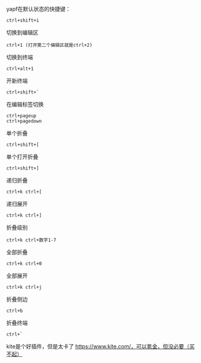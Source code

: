 yapf在默认状态的快捷键：

```
ctrl+shift+i
```

切换到编辑区
```
ctrl+1 (打开第二个编辑区就是ctrl+2)
```

切换到终端
```
ctrl+alt+1
```

开新终端
```
ctrl+shift+`
```

在编辑标签切换
```
ctrl+pageup
ctrl+pagedown
```
单个折叠
```
ctrl+shift+[
```
单个打开折叠
```
ctrl+shift+]
```
递归折叠
```
ctrl+k ctrl+[
```
递归展开
```
ctrl+k ctrl+]
```
折叠级别
```
ctrl+k ctrl+数字1-7
```
全部折叠
```
ctrl+k ctrl+0
```
全部展开
```
ctrl+k ctrl+j
```



折叠侧边

```
ctrl+b
```

折叠终端

```
ctrl+`
```







kite是个好插件，但是太卡了
https://www.kite.com/，可以氪金，但没必要（买不起）



